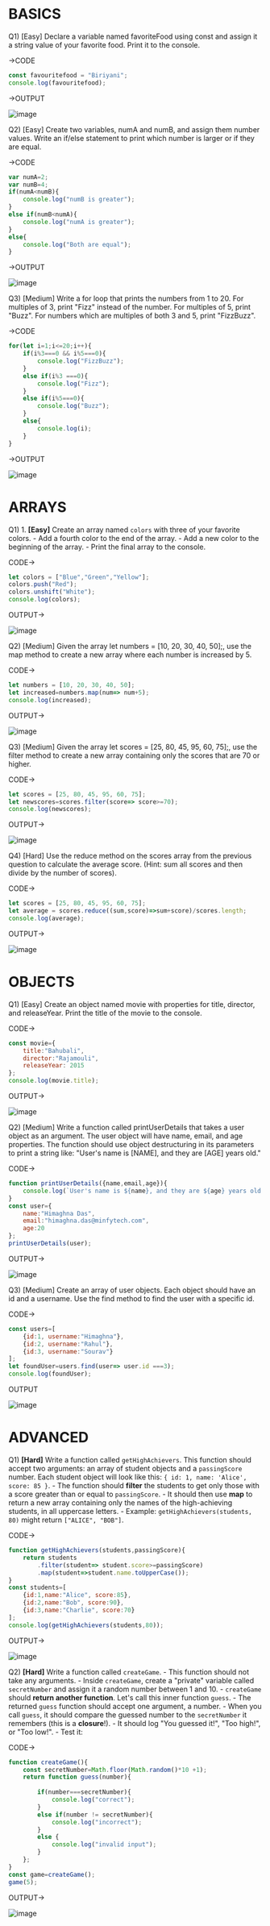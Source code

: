 # BASICS

Q1) [Easy] Declare a variable named favoriteFood using const and assign it a string value of your favorite food. Print it to the console.

->CODE
```js
const favouritefood = "Biriyani";
console.log(favouritefood);
```
->OUTPUT

![image](https://github.com/user-attachments/assets/215a57b0-a648-41d5-9057-0ed5c46e4122)



Q2) [Easy] Create two variables, numA and numB, and assign them number values. Write an if/else statement to print which number is larger or if they are equal.

->CODE
```js
var numA=2;
var numB=4;
if(numA<numB){
    console.log("numB is greater");
}
else if(numB<numA){
    console.log("numA is greater");
}
else{
    console.log("Both are equal");
}
```
->OUTPUT

![image](https://github.com/user-attachments/assets/553cec32-56df-4438-8eb7-5ff91337cc09)



Q3) [Medium] Write a for loop that prints the numbers from 1 to 20. For multiples of 3, print "Fizz" instead of the number. For multiples of 5, print "Buzz". For numbers which are multiples of both 3 and 5, print "FizzBuzz".

->CODE
```js
for(let i=1;i<=20;i++){
    if(i%3===0 && i%5===0){
        console.log("FizzBuzz");
    }
    else if(i%3 ===0){
        console.log("Fizz");
    }
    else if(i%5===0){
        console.log("Buzz");
    }
    else{
        console.log(i);
    }
}
```
->OUTPUT

![image](https://github.com/user-attachments/assets/89fe209b-d266-46a5-8ac5-0e429e8627db)



# ARRAYS

Q1) 1. **[Easy]** Create an array named `colors` with three of your favorite colors.
    - Add a fourth color to the end of the array.
    - Add a new color to the beginning of the array.
    - Print the final array to the console.

CODE->
```js
let colors = ["Blue","Green","Yellow"];
colors.push("Red");
colors.unshift("White");
console.log(colors);
```

OUTPUT->

![image](https://github.com/user-attachments/assets/1889bda2-52b3-436b-a6ce-e78aec5b1a7c)


Q2) [Medium] Given the array let numbers = [10, 20, 30, 40, 50];, use the map method to create a new array where each number is increased by 5.

CODE->
```js
let numbers = [10, 20, 30, 40, 50];
let increased=numbers.map(num=> num+5);
console.log(increased);
```

OUTPUT->

![image](https://github.com/user-attachments/assets/9b98d4f9-1f80-467e-9f6a-d29207e00336)


Q3) [Medium] Given the array let scores = [25, 80, 45, 95, 60, 75];, use the filter method to create a new array containing only the scores that are 70 or higher.

CODE->
```js
let scores = [25, 80, 45, 95, 60, 75];
let newscores=scores.filter(score=> score>=70);
console.log(newscores);
```

OUTPUT->

![image](https://github.com/user-attachments/assets/b2caba41-08a2-404e-aa00-fdf428b14ad6)


Q4) [Hard] Use the reduce method on the scores array from the previous question to calculate the average score. (Hint: sum all scores and then divide by the number of scores).

CODE->
```js
let scores = [25, 80, 45, 95, 60, 75];
let average = scores.reduce((sum,score)=>sum+score)/scores.length;
console.log(average);
```

OUTPUT->

![image](https://github.com/user-attachments/assets/337b3a92-d606-4508-87a4-1c2c32ace3dd)

# OBJECTS

Q1) [Easy] Create an object named movie with properties for title, director, and releaseYear. Print the title of the movie to the console.

CODE->
```js
const movie={
    title:"Bahubali",
    director:"Rajamouli",
    releaseYear: 2015
};
console.log(movie.title);
```

OUTPUT->

![image](https://github.com/user-attachments/assets/ea9089f7-2013-476e-969a-12428823c33a)


Q2) [Medium] Write a function called printUserDetails that takes a user object as an argument. The user object will have name, email, and age properties. The function should use object destructuring in its parameters to print a string like: "User's name is [NAME], and they are [AGE] years old."

CODE->
```js
function printUserDetails({name,email,age}){
    console.log(`User's name is ${name}, and they are ${age} years old.`);
}
const user={
    name:"Himaghna Das",
    email:"himaghna.das@minfytech.com",
    age:20
};
printUserDetails(user);
```

OUTPUT->

![image](https://github.com/user-attachments/assets/567bf9a0-c7ee-4675-85ef-c7d383cbcef1)


Q3) [Medium] Create an array of user objects. Each object should have an id and a username. Use the find method to find the user with a specific id.

CODE->
```js
const users=[
    {id:1, username:"Himaghna"},
    {id:2, username:"Rahul"},
    {id:3, username:"Sourav"}
];
let foundUser=users.find(user=> user.id ===3);
console.log(foundUser);
```

OUTPUT

![image](https://github.com/user-attachments/assets/0de0977b-6ff4-4478-856e-7a453bfcda03)

# ADVANCED

Q1) **[Hard]** Write a function called `getHighAchievers`. This function should accept two arguments: an array of student objects and a `passingScore` number. Each student object will look like this: `{ id: 1, name: 'Alice', score: 85 }`.
    - The function should **filter** the students to get only those with a score greater than or equal to `passingScore`.
    - It should then use **map** to return a new array containing only the names of the high-achieving students, in all uppercase letters.
    - Example: `getHighAchievers(students, 80)` might return `["ALICE", "BOB"]`.

CODE->
```js
function getHighAchievers(students,passingScore){
    return students
        .filter(student=> student.score>=passingScore)
        .map(student=>student.name.toUpperCase());
}
const students=[
    {id:1,name:"Alice", score:85},
    {id:2,name:"Bob", score:90},
    {id:3,name:"Charlie", score:70}
];
console.log(getHighAchievers(students,80));

```

OUTPUT->

![image](https://github.com/user-attachments/assets/2b990076-bd06-49c9-9825-a94cf53364ed)


Q2) **[Hard]** Write a function called `createGame`.
    - This function should not take any arguments.
    - Inside `createGame`, create a "private" variable called `secretNumber` and assign it a random number between 1 and 10.
    - `createGame` should **return another function**. Let's call this inner function `guess`.
    - The returned `guess` function should accept one argument, a number.
    - When you call `guess`, it should compare the guessed number to the `secretNumber` it remembers (this is a **closure**!).
    - It should log "You guessed it!", "Too high!", or "Too low!".
    - Test it:


CODE->

```js
function createGame(){
    const secretNumber=Math.floor(Math.random()*10 +1);
    return function guess(number){
        
        if(number===secretNumber){
            console.log("correct");
        }
        else if(number != secretNumber){
            console.log("incorrect");
        }
        else {
            console.log("invalid input");
        }
    };
}
const game=createGame();
game(5);
```

OUTPUT->

![image](https://github.com/user-attachments/assets/083d7ace-b9ec-4c23-9bed-7f9d984bc0b9)
